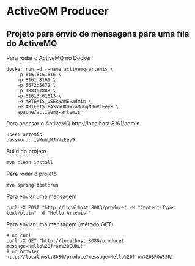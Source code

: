 # ActiveQM Producer 
## Projeto para envio de mensagens para uma fila do ActiveMQ


Para rodar o ActiveMQ no Docker
``` 
docker run -d --name activemq-artemis \
    -p 61616:61616 \
    -p 8161:8161 \
    -p 5672:5672 \
    -p 1883:1883 \
    -p 61613:61613 \
    -e ARTEMIS_USERNAME=admin \
    -e ARTEMIS_PASSWORD=iaMuhgNJuViEey9 \
    apache/activemq-artemis
```

Para acessar o ActiveMQ
http://localhost:8161/admin
```
user: artemis
password: iaMuhgNJuViEey9
```

Build do projeto
```
mvn clean install
```

Para rodar o projeto
```
mvn spring-boot:run
```

Para enviar uma mensagem
```
curl -X POST "http://localhost:8083/produce" -H "Content-Type: text/plain" -d "Hello Artemis!"
```


Para enviar uma mensagem (método GET) 
```
# no curl 
curl -X GET "http://localhost:8080/produce?message=Hello%20from%20CURL!"
# no browser
http://localhost:8080/produce?message=Hello%20from%20BROWSER!
```